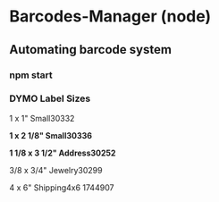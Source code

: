 # Barcodes-Manager (node)

## Automating barcode system

### npm start

### DYMO Label Sizes

1 x 1" Small30332

**1 x 2 1/8" Small30336**

**1 1/8 x 3 1/2" Address30252**

3/8 x 3/4" Jewelry30299

4 x 6" Shipping4x6 1744907

